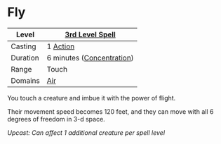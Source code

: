 # Fly

|Level|[3rd Level Spell](../../../Spell%20Level.md)|
|-----|---------------|
|Casting|1 [Action](../../../../Game%20Procedures/Action.md)|
|Duration|6 minutes ([Concentration](../../../Concentration.md))|
|Range|Touch|
|Domains|[Air](../../../Spell%20Domains/Air.md)|

You touch a creature and imbue it with the power of flight.

Their movement speed becomes 120 feet, and they can move with all 6 degrees of freedom in 3-d space.

*Upcast: Can affect 1 additional creature per spell level*

